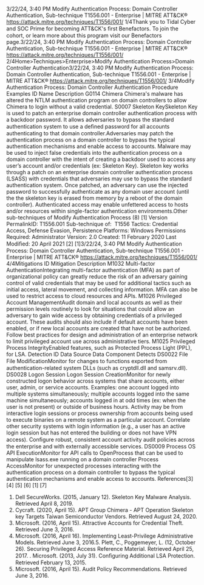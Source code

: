 3/22/24, 3:40 PM Modify Authentication Process: Domain Controller Authentication, Sub-technique T1556.001 - Enterprise | MITRE ATT&CK®
https://attack.mitre.org/techniques/T1556/001/ 1/4Thank you to Tidal Cyber and SOC Prime for becoming ATT&CK's ﬁrst Benefactors. To join the cohort, or learn more about this program visit our
Benefactors page.3/22/24, 3:40 PM Modify Authentication Process: Domain Controller Authentication, Sub-technique T1556.001 - Enterprise | MITRE ATT&CK®
https://attack.mitre.org/techniques/T1556/001/ 2/4Home>Techniques>Enterprise>Modify Authentication Process>Domain Controller Authentication3/22/24, 3:40 PM Modify Authentication Process: Domain Controller Authentication, Sub-technique T1556.001 - Enterprise | MITRE ATT&CK®
https://attack.mitre.org/techniques/T1556/001/ 3/4Modify Authentication Process: Domain Controller
Authentication
Procedure Examples
ID Name Description
G0114 Chimera Chimera's malware has altered the NTLM authentication program on domain controllers to allow Chimera to
login without a valid credential.
S0007 Skeleton
KeySkeleton Key is used to patch an enterprise domain controller authentication process with a backdoor password.
It allows adversaries to bypass the standard authentication system to use a deﬁned password for all accounts
authenticating to that domain controller.Adversaries may patch the authentication process on a domain controller to bypass the typical authentication mechanisms and enable
access to accounts.
Malware may be used to inject false credentials into the authentication process on a domain controller with the intent of creating a backdoor
used to access any user’s account and/or credentials (ex: Skeleton Key). Skeleton key works through a patch on an enterprise domain
controller authentication process (LSASS) with credentials that adversaries may use to bypass the standard authentication system. Once
patched, an adversary can use the injected password to successfully authenticate as any domain user account (until the the skeleton key is
erased from memory by a reboot of the domain controller). Authenticated access may enable unfettered access to hosts and/or resources
within single-factor authentication environments.Other sub-techniques of Modify Authentication Process (8)
[1]
Version PermalinkID: T1556.001
Sub-technique of:  T1556
 
Tactics: Credential Access, Defense Evasion, Persistence
 
Platforms: Windows
 
Permissions Required: Administrator
Version: 2.0
Created: 11 February 2020
Last Modiﬁed: 20 April 2021
[2]
[1]3/22/24, 3:40 PM Modify Authentication Process: Domain Controller Authentication, Sub-technique T1556.001 - Enterprise | MITRE ATT&CK®
https://attack.mitre.org/techniques/T1556/001/ 4/4Mitigations
ID Mitigation Description
M1032 Multi-factor
AuthenticationIntegrating multi-factor authentication (MFA) as part of organizational policy can greatly reduce the risk
of an adversary gaining control of valid credentials that may be used for additional tactics such as
initial access, lateral movement, and collecting information. MFA can also be used to restrict access to
cloud resources and APIs.
M1026 Privileged
Account
ManagementAudit domain and local accounts as well as their permission levels routinely to look for situations that
could allow an adversary to gain wide access by obtaining credentials of a privileged account. 
These audits should also include if default accounts have been enabled, or if new local accounts are
created that have not be authorized. Follow best practices for design and administration of an enterprise
network to limit privileged account use across administrative tiers. 
M1025 Privileged
Process IntegrityEnabled features, such as Protected Process Light (PPL), for LSA.
Detection
ID Data Source Data Component Detects
DS0022 File File
ModiﬁcationMonitor for changes to functions exported from authentication-related system DLLs (such
as cryptdll.dll and samsrv.dll).
DS0028 Logon Session Logon Session
CreationMonitor for newly constructed logon behavior across systems that share accounts, either
user, admin, or service accounts. Examples: one account logged into multiple systems
simultaneously; multiple accounts logged into the same machine simultaneously;
accounts logged in at odd times (ex: when the user is not present) or outside of business
hours. Activity may be from interactive login sessions or process ownership from
accounts being used to execute binaries on a remote system as a particular account.
Correlate other security systems with login information (e.g., a user has an active login
session but has not entered the building or does not have VPN access). Conﬁgure robust,
consistent account activity audit policies across the enterprise and with externally
accessible services.
DS0009 Process OS API
ExecutionMonitor for API calls to OpenProcess that can be used to manipulate lsass.exe running on
a domain controller
Process
AccessMonitor for unexpected processes interacting with the authentication process on a
domain controller to bypass the typical authentication mechanisms and enable access to
accounts.
References[3][4]
[5]
[6]
[1]
[7]
1. Dell SecureWorks. (2015, January 12). Skeleton Key Malware
Analysis. Retrieved April 8, 2019.
2. Cycraft. (2020, April 15). APT Group Chimera - APT Operation
Skeleton key Targets Taiwan Semiconductor Vendors.
Retrieved August 24, 2020.
3. Microsoft. (2016, April 15). Attractive Accounts for Credential
Theft. Retrieved June 3, 2016.
4. Microsoft. (2016, April 16). Implementing Least-Privilege
Administrative Models. Retrieved June 3, 2016.5. Plett, C., Poggemeyer, L. (12, October 26). Securing Privileged
Access Reference Material. Retrieved April 25, 2017.
 . Microsoft. (2013, July 31). Conﬁguring Additional LSA
Protection. Retrieved February 13, 2015.
7. Microsoft. (2016, April 15). Audit Policy Recommendations.
Retrieved June 3, 2016.